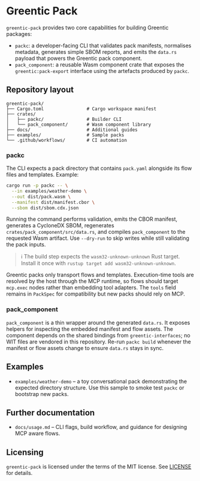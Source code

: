 # Greentic Pack

`greentic-pack` provides two core capabilities for building Greentic packages:

- `packc`: a developer-facing CLI that validates pack manifests, normalises
  metadata, generates simple SBOM reports, and emits the `data.rs` payload that
  powers the Greentic pack component.
- `pack_component`: a reusable Wasm component crate that exposes the
  `greentic:pack-export` interface using the artefacts produced by `packc`.

## Repository layout

```
greentic-pack/
├── Cargo.toml                # Cargo workspace manifest
├── crates/
│   ├── packc/                # Builder CLI
│   └── pack_component/       # Wasm component library
├── docs/                     # Additional guides
├── examples/                 # Sample packs
└── .github/workflows/        # CI automation
```

### packc

The CLI expects a pack directory that contains `pack.yaml` alongside its flow
files and templates. Example:

```bash
cargo run -p packc -- \
  --in examples/weather-demo \
  --out dist/pack.wasm \
  --manifest dist/manifest.cbor \
  --sbom dist/sbom.cdx.json
```

Running the command performs validation, emits the CBOR manifest, generates a
CycloneDX SBOM, regenerates `crates/pack_component/src/data.rs`, and compiles
`pack_component` to the requested Wasm artifact. Use `--dry-run` to skip writes
while still validating the pack inputs.

> ℹ️ The build step expects the `wasm32-unknown-unknown` Rust target. Install it
> once with `rustup target add wasm32-unknown-unknown`.

Greentic packs only transport flows and templates. Execution-time tools are
resolved by the host through the MCP runtime, so flows should target
`mcp.exec` nodes rather than embedding tool adapters. The `tools` field remains
in `PackSpec` for compatibility but new packs should rely on MCP.

### pack_component

`pack_component` is a thin wrapper around the generated `data.rs`. It exposes
helpers for inspecting the embedded manifest and flow assets. The component
depends on the shared bindings from `greentic-interfaces`; no WIT files are
vendored in this repository. Re-run `packc build` whenever the manifest or flow
assets change to ensure `data.rs` stays in sync.

## Examples

- `examples/weather-demo` – a toy conversational pack demonstrating the expected
  directory structure. Use this sample to smoke test `packc` or bootstrap new
  packs.

## Further documentation

- `docs/usage.md` – CLI flags, build workflow, and guidance for designing MCP
  aware flows.

## Licensing

`greentic-pack` is licensed under the terms of the MIT license. See
[LICENSE](LICENSE) for details.
